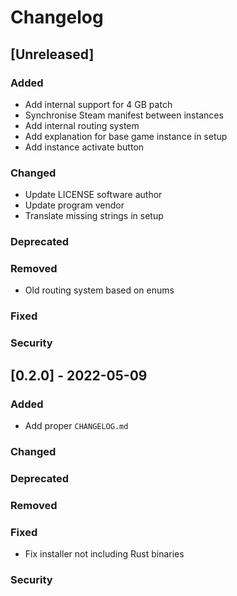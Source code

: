 # Changelog

## [Unreleased]
### Added
- Add internal support for 4 GB patch
- Synchronise Steam manifest between instances
- Add internal routing system
- Add explanation for base game instance in setup
- Add instance activate button

### Changed
- Update LICENSE software author
- Update program vendor
- Translate missing strings in setup

### Deprecated

### Removed
- Old routing system based on enums

### Fixed

### Security

## [0.2.0] - 2022-05-09
### Added
- Add proper `CHANGELOG.md`


### Changed

### Deprecated

### Removed

### Fixed
- Fix installer not including Rust binaries


### Security


